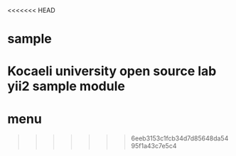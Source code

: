 <<<<<<< HEAD
# sample
Kocaeli university open source lab yii2 sample module
=======
# menu
>>>>>>> 6eeb3153c1fcb34d7d85648da5495f1a43c7e5c4

